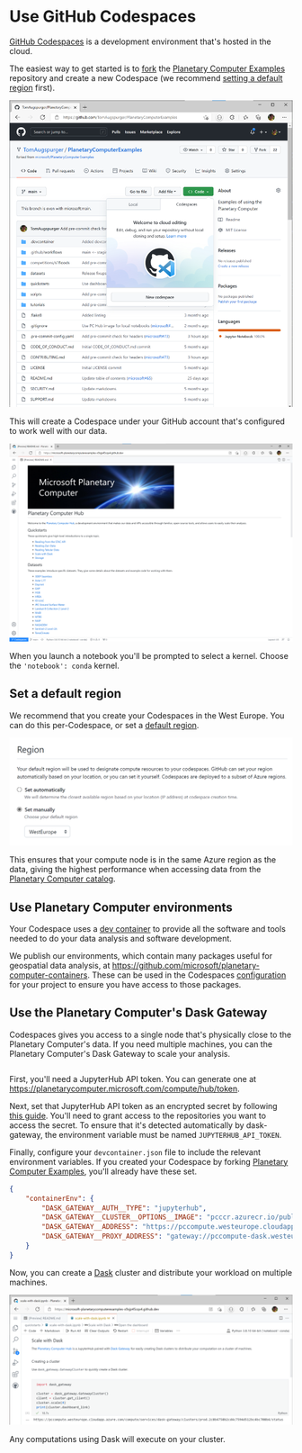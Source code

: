 # Use GitHub Codespaces

[GitHub Codespaces][codespaces] is a development environment that's hosted in the cloud.

The easiest way to get started is to [fork] the [Planetary Computer Examples][examples] repository and create a new Codespace (we recommend [setting a default region](#setting-a-default-region) first).

![Start codespaces from the "Code" dropdown.](images/codespaces-start.png)

This will create a Codespace under your GitHub account that's configured to work well with our data.

![A preview of GitHub Codespaces in the browser.](images/codespaces-browser.png)

When you launch a notebook you'll be prompted to select a kernel. Choose the `'notebook': conda` kernel.

## Set a default region

We recommend that you create your Codespaces in the West Europe. You can do this per-Codespace, or set a [default region][region].

![Set the default region](images/codespaces-region.png)

This ensures that your compute node is in the same Azure region as the data, giving the highest performance when accessing data from the [Planetary Computer catalog][catalog].

## Use Planetary Computer environments

Your Codespace uses a [dev container][container] to provide all the software and tools needed to do your data analysis and software development.

We publish our environments, which contain many packages useful for geospatial data analysis, at <https://github.com/microsoft/planetary-computer-containers>. These can be used in the Codespaces [configuration] for your project to ensure you have access to those packages.

## Use the Planetary Computer's Dask Gateway

Codespaces gives you access to a single node that's physically close to the Planetary Computer's data. If you need multiple machines, you can the Planetary Computer's Dask Gateway to scale your analysis.

```{note} Using the Planetary Computer's Dask Gateway requires a Planetary Computer account. If you don't have an account, you can [request access][request].
```

First, you'll need a JupyterHub API token. You can generate one at <https://planetarycomputer.microsoft.com/compute/hub/token>.

Next, set that JupyterHub API token as an encrypted secret by following [this guide](https://docs.github.com/en/codespaces/managing-your-codespaces/managing-encrypted-secrets-for-your-codespaces). You'll need to grant access to the repositories you want to access the secret. To ensure that it's detected automatically by dask-gateway, the environment variable must be named `JUPYTERHUB_API_TOKEN`.

Finally, configure your `devcontainer.json` file to include the relevant environment variables. If you created your Codespace by forking [Planetary Computer Examples][examples], you'll already have these set.

```json
{
    "containerEnv": {
        "DASK_GATEWAY__AUTH__TYPE": "jupyterhub",
        "DASK_GATEWAY__CLUSTER__OPTIONS__IMAGE": "pcccr.azurecr.io/public/planetary-computer/python:latest",
        "DASK_GATEWAY__ADDRESS": "https://pccompute.westeurope.cloudapp.azure.com/compute/services/dask-gateway",
        "DASK_GATEWAY__PROXY_ADDRESS": "gateway://pccompute-dask.westeurope.cloudapp.azure.com:80",
    }
}
```

Now, you can create a [Dask] cluster and distribute your workload on multiple machines.

![Creating a Dask Cluster from Codespaces.](images/codespaces-dask.png)

Any computations using Dask will execute on your cluster.

[catalog]: https://planetarycomputer.microsoft.com/catalog
[codespaces]: https://github.com/features/codespaces
[configuration]: https://docs.github.com/en/codespaces/customizing-your-codespace/configuring-codespaces-for-your-project
[container]: https://docs.github.com/en/codespaces/customizing-your-codespace/configuring-codespaces-for-your-project#about-dev-containers
[examples]: https://github.com/microsoft/planetarycomputerexamples
[fork]: https://guides.github.com/activities/forking/
[region]: https://docs.github.com/en/codespaces/managing-your-codespaces/setting-your-default-region-for-codespaces
[request]: https://planetarycomputer.microsoft.com/account/request
[Dask]: https://dask.org/